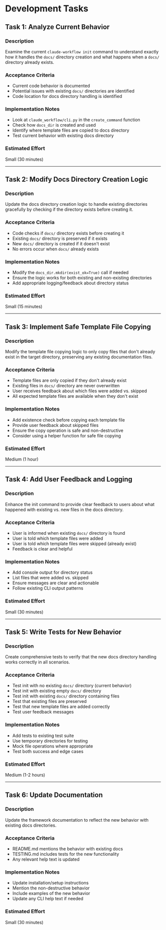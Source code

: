 # Development Tasks

## Task 1: Analyze Current Behavior

### Description
Examine the current `claude-workflow init` command to understand exactly how it handles the `docs/` directory creation and what happens when a `docs/` directory already exists.

### Acceptance Criteria
- Current code behavior is documented
- Potential issues with existing `docs/` directories are identified
- Code location for docs directory handling is identified

### Implementation Notes
- Look at `claude_workflow/cli.py` in the `create_command` function
- Check how `docs_dir` is created and used
- Identify where template files are copied to docs directory
- Test current behavior with existing docs directory

### Estimated Effort
Small (30 minutes)

---

## Task 2: Modify Docs Directory Creation Logic

### Description
Update the docs directory creation logic to handle existing directories gracefully by checking if the directory exists before creating it.

### Acceptance Criteria
- Code checks if `docs/` directory exists before creating it
- Existing `docs/` directory is preserved if it exists
- New `docs/` directory is created if it doesn't exist
- No errors occur when `docs/` already exists

### Implementation Notes
- Modify the `docs_dir.mkdir(exist_ok=True)` call if needed
- Ensure the logic works for both existing and non-existing directories
- Add appropriate logging/feedback about directory status

### Estimated Effort
Small (15 minutes)

---

## Task 3: Implement Safe Template File Copying

### Description
Modify the template file copying logic to only copy files that don't already exist in the target directory, preserving any existing documentation files.

### Acceptance Criteria
- Template files are only copied if they don't already exist
- Existing files in `docs/` directory are never overwritten
- User receives feedback about which files were added vs. skipped
- All expected template files are available when they don't exist

### Implementation Notes
- Add existence check before copying each template file
- Provide user feedback about skipped files
- Ensure the copy operation is safe and non-destructive
- Consider using a helper function for safe file copying

### Estimated Effort
Medium (1 hour)

---

## Task 4: Add User Feedback and Logging

### Description
Enhance the init command to provide clear feedback to users about what happened with existing vs. new files in the docs directory.

### Acceptance Criteria
- User is informed when existing `docs/` directory is found
- User is told which template files were added
- User is told which template files were skipped (already exist)
- Feedback is clear and helpful

### Implementation Notes
- Add console output for directory status
- List files that were added vs. skipped
- Ensure messages are clear and actionable
- Follow existing CLI output patterns

### Estimated Effort
Small (30 minutes)

---

## Task 5: Write Tests for New Behavior

### Description
Create comprehensive tests to verify that the new docs directory handling works correctly in all scenarios.

### Acceptance Criteria
- Test init with no existing `docs/` directory (current behavior)
- Test init with existing empty `docs/` directory
- Test init with existing `docs/` directory containing files
- Test that existing files are preserved
- Test that new template files are added correctly
- Test user feedback messages

### Implementation Notes
- Add tests to existing test suite
- Use temporary directories for testing
- Mock file operations where appropriate
- Test both success and edge cases

### Estimated Effort
Medium (1-2 hours)

---

## Task 6: Update Documentation

### Description
Update the framework documentation to reflect the new behavior with existing docs directories.

### Acceptance Criteria
- README.md mentions the behavior with existing docs
- TESTING.md includes tests for the new functionality
- Any relevant help text is updated

### Implementation Notes
- Update installation/setup instructions
- Mention the non-destructive behavior
- Include examples of the new behavior
- Update any CLI help text if needed

### Estimated Effort
Small (30 minutes)
